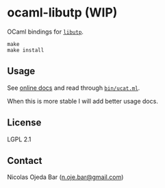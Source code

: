 # ocaml-libutp (WIP)

OCaml bindings for [`libutp`](https://github.com/bittorrent/libutp).

```
make
make install
```

## Usage

See [online docs](https://nojb.github.io/ocaml-libutp) and read through
[`bin/ucat.ml`](https://github.com/nojb/ocaml-libutp/blob/master/bin/ucat.ml).

When this is more stable I will add better usage docs.

## License

LGPL 2.1

## Contact

Nicolas Ojeda Bar (<n.oje.bar@gmail.com>)
